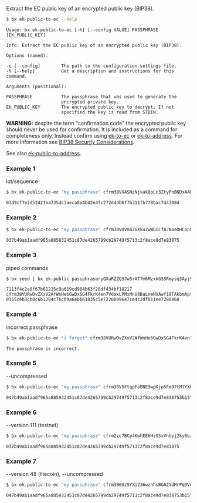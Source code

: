 Extract the EC public key of an encrypted public key (BIP38).  
```sh
$ bx ek-public-to-ec --help
```
```
Usage: bx ek-public-to-ec [-h] [--config VALUE] PASSPHRASE               
[EK_PUBLIC_KEY]                                                          

Info: Extract the EC public key of an encrypted public key (BIP38).      

Options (named):

-c [--config]        The path to the configuration settings file.        
-h [--help]          Get a description and instructions for this command.

Arguments (positional):

PASSPHRASE           The passphrase that was used to generate the        
                     encrypted private key.                              
EK_PUBLIC_KEY        The encrypted public key to decrypt. If not         
                     specified the key is read from STDIN.
```
**WARNING:** despite the term "confirmation code" the encrypted public key should never be used for confirmation. It is included as a command for completeness only. Instead confirm using [ek-to-ec](bx-ek-to-ec) or [ek-to-address](bx-ek-to-address). For more information see [BIP38 Security Considerations](https://github.com/libbitcoin/libbitcoin/wiki/BIP38-Security-Considerations).

See also [ek-public-to-address](bx-ek-public-to-address).
### Example 1
lot/sequence
```sh
$ bx ek-public-to-ec "my passphrase" cfrm38VXASNzNjsak8pLc3ZtyPnBNDxAAbB18KMMCSjf8ZhW3FVTeuw2r9J3tyAUNyhfM7VMZuP
```
```
03d9cf7e2d52421ba735dc3aeca8a4b42e4fc272d4db6f7b311fb778bac7d4308d
```
### Example 2
```sh
$ bx ek-public-to-ec "my passphrase" cfrm38VUVm4ZGXku7wWGiLfAJNoeDHConFb9CugfTnR1SQC1jf3uwyKULmCMk4SUhsXasMyPcA9
```
```
037b49ab1aadf965a885932451c87de4265799cb29749f5713c2f8ace9d7e83875
```
### Example 3
piped commands
```sh
$ bx seed | bx ek-public passphraseryQXuRZZQ3Jw5rAT7m6MzxkGSSRmysq3Ayj9vuEHEnbVPJSmRQ2xYFKDKjGYrq | bx ek-public-to-ec "my passphrase"
```
```
7113f4c2e8f67b61225c9a619cd984b63f28df434bf18217
cfrm38VURwDvZXxV2AfWnHe6GwDxSG4FkrK4en7VdaxLPMxMnU8BaLneNVAwf19TAkbmAptNNaH
0355ceb3cb0c6b1294c76cb9a6ebb61035c5e7220099647ce4c2df011ee7280460
```
### Example 4
incorrect passphrase
```sh
$ bx ek-public-to-ec "i forgot" cfrm38VURwDvZXxV2AfWnHe6GwDxSG4FkrK4en7VdaxLPMxMnU8BaLneNVAwf19TAkbmAptNNaH
```
```
The passphrase is incorrect.
```
### Example 5
--uncompressed
```sh
$ bx ek-public-to-ec "my passphrase" cfrm38V5FtqpFoBNE9wpKjp5Fe97tM7YX6brNPCjpb9uLiqENKfeHHUKLd2VrvQhuHVUwgNVaSt
```
```
047b49ab1aadf965a885932451c87de4265799cb29749f5713c2f8ace9d7e838753b15f90fb4032de40029a80c45bf9d8fc8653d81b4f18d36464840ddce50a4f9
```
### Example 6
--version 111 (testnet)
```sh
$ bx ek-public-to-ec "my passphrase" cfrm2zc7BCp4KwhEE6HzSSxVhUyj2ky8bzvSLEqmAPcakQXb49uFQ87UEg8EhbuwA33t8db2fYW
```
```
037b49ab1aadf965a885932451c87de4265799cb29749f5713c2f8ace9d7e83875
```
### Example 7
--version 48 (litecoin), --uncompressed
```sh
$ bx ek-public-to-ec "my passphrase" cfrm3B6UzSYXiZ36wznhsBGA2YdMrPq9VdxGetyK1VQ3o4A4bxiCY1h9XmUaK7M7tonUhBVyHBw
```
```
047b49ab1aadf965a885932451c87de4265799cb29749f5713c2f8ace9d7e838753b15f90fb4032de40029a80c45bf9d8fc8653d81b4f18d36464840ddce50a4f9
```